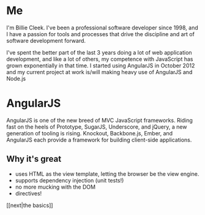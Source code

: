Me
==
I'm Billie Cleek. I've been a professional software developer since 1998, and I have a passion for tools and processes that drive the discipline and art of software development forward.

I've spent the better part of the last 3 years doing a lot of web application development, and like a lot of others, my competence with JavaScript has grown exponentially in that time. I started using AngularJS in October 2012 and my current project at work is/will making heavy use of AngularJS and Node.js

AngularJS
=======
AngularJS is one of the new breed of MVC JavaScript frameworks. Riding fast on the heels of Prototype, SugarJS, Underscore, and jQuery, a new generation of tooling is rising. Knockout, Backbone.js, Ember, and AngularJS each provide a framework for building client-side applications.

Why it's great
----------------
* uses HTML as the view template, letting the browser be the view engine.
* supports dependency injection (unit tests!)
* no more mucking with the DOM
* directives!

[[next|the basics]]